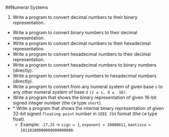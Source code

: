 ##Numeral Systems
1. Write a program to convert decimal numbers to their binary representation.
* Write a program to convert binary numbers to their decimal representation.
* Write a program to convert decimal numbers to their hexadecimal representation.
* Write a program to convert hexadecimal numbers to their decimal representation.
* Write a program to convert hexadecimal numbers to binary numbers (directly).
* Write a program to convert binary numbers to hexadecimal numbers (directly).
* Write a program to convert from any numeral system of given base `s` to any other numeral system of base `d` `(2 ≤ s, d ≤  16)`.
* Write a program that shows the binary representation of given 16-bit signed integer number (the `C#` type `short`).
* \* Write a program that shows the internal binary representation of given 32-bit signed `floating-point` number in `IEEE 754` format (the `C#` type float). 
	* Example: `-27,25` &rarr; `sign = 1`, `exponent = 10000011`, `mantissa = 10110100000000000000000`.

